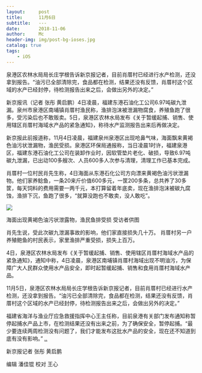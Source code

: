 ```yaml
---
layout:     post
title:      11月6日
subtitle:   ---
date:       2018-11-06
author:     Mc
header-img: img/post-bg-ioses.jpg
catalog: true
tags:
    - iOS
---
```


泉港区农林水局局长庄学根告诉新京报记者，目前肖厝村已经进行水产检测，还没拿到报告。“油污已全部清除完，食品都在检测，结果还没有反馈，肖厝村这个区域的水产已经封停，待检测报告出来之后，会做出另外的决定。”

新京报讯（记者 张彤 黄启鹏）4日凌晨，福建东港石油化工公司6.97吨碳九泄漏。泉州市泉港区南埔镇肖厝村渔民称，渔排泡沫被泄漏物腐食，养殖鱼跑了很多，受污染后也不敢贩卖。5日，泉港区农林水局发布《关于暂缓起捕、销售、使用辖区肖厝村海域水产品的紧急通知》，称待水产监测报告出来后再做决定。

 

新京报此前报道称，11月4日凌晨，福建泉州泉港区出现呛鼻气味，海面飘来黄褐色油污状泄漏物，渔民受损。泉港区环保局通报称，当日凌晨1时许，福建泉港区，福建东港石油化工公司在装卸作业时，因软管垫片老化、破损，导致6.97吨碳九泄漏，已出动100多艘次、人员600多人次参与清理，清理工作已基本完成。

 

肖厝村一位村民肖先生称，4日海面从东港石化公司方向漂来黄褐色油污状泄漏物。他们家养鲶鱼，一条20来斤价值600多元，一筐200多条，总共养了30多筐，每天饲料的费用需要一两千元，本打算留着年底卖，现在渔排泡沫被碳九腐蚀，渔排下沉，鱼跑了很多，“就算没跑也不敢卖，没人敢吃”。


![](https://media.bjnews.com.cn/image/2018/11/06/4723960208915769479.jpeg)


海面出现黄褐色油污状泄露物，渔民鱼排受损  受访者供图

 

肖先生说，受此次碳九泄漏事故的影响，他们家直接损失几十万。 肖厝村另一户养殖鲍鱼的村民表示，家里渔排严重受损，损失上百万。

 

4日，泉港区农林水局发布《关于暂缓起捕、销售、使用辖区肖厝村海域水产品的紧急通知》，通知中称，4日凌晨，泉港区南埔镇肖厝村海域出现不明油污，为保障广大人民群众使用水产品安全，即时起暂缓起捕、销售和食用肖厝村海域水产品。

 

11月5日，泉港区农林水局局长庄学根告诉新京报记者，目前肖厝村已经进行水产检测，还没拿到报告。“油污已全部清除完，食品都在检测，结果还没有反馈，肖厝村这个区域的水产已经封停，待检测报告出来之后，会做出另外的决定。”

 

福建省海洋与渔业厅应急救援指挥中心王主任称，目前泉港有关部门发布通知称暂停起捕水产品上市，在检测结果还没有出来之前，为了确保安全，暂停起捕。“最少要连续两周检测没有问题了，我们才能发布这批水产品的安全，现在还不知道到底有没有影响。”
[..](http://www.bjnews.com.cn/news/2018/11/06/518472.html "..")


新京报记者 张彤 黄启鹏

编辑 潘佳锟 校对 王心

